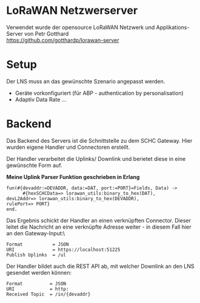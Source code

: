 LoRaWAN Netzwerserver
===================
Verwendet wurde der opensource LoRaWAN Netzwerk und Applikations-Server von Petr Gotthard\
https://github.com/gotthardp/lorawan-server



# Setup
Der LNS muss an das gewünschte Szenario angepasst werden.
- Geräte vorkonfiguriert (für ABP - authentication by personalisation)
- Adaptiv Data Rate
...



# Backend
Das Backend des Servers ist die Schnittstelle zu dem SCHC Gateway.
Hier wurden eigene Handler und Connectoren erstellt.

Der Handler verarbeitet die Uplinks/ Downlink und berietet diese in eine gewünschte Form auf.

**Meine Uplink Parser Funktion geschrieben in Erlang**
```
fun(#{devaddr:=DEVADDR, data:=DAT, port:=PORT}=Fields, Data) ->
      #{hexSCHCData=> lorawan_utils:binary_to_hex(DAT),
devL2Addr=> lorawan_utils:binary_to_hex(DEVADDR),
rulePort=> PORT}
end.
```
Das Ergebnis schickt der Handler an einen verknüpften Connector.
Dieser leitet die Nachricht an eine verknüpfte Adresse weiter - in diesem Fall hier an den Gateway-Input:\
```
Format           = JSON
URI              = https://localhost:51225
Publish Uplinks  = /ul
```

Der Handler bildet auch die REST API ab, mit welcher Downlink an den LNS gesendet werden können:
```
Format          = JSON
URI             = http:
Received Topic  = /in/{devaddr}
```









